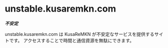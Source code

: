 # unstable.kusaremkn.com

***不安定***

unstable.kusaremkn.com は KusaReMKN が不安定なサービスを提供するサイトです。
アクセスすることで時間と通信資源を無駄にできます。
